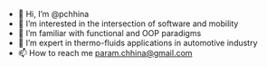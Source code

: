 - 👋 Hi, I’m @pchhina
- 👀 I’m interested in the intersection of software and mobility
- 🌱 I’m familiar with functional and OOP paradigms
- 💞️ I’m expert in thermo-fluids applications in automotive industry
- 📫 How to reach me param.chhina@gmail.com

<!---
pchhina/pchhina is a ✨ special ✨ repository because its `README.md` (this file) appears on your GitHub profile.
You can click the Preview link to take a look at your changes.
--->
